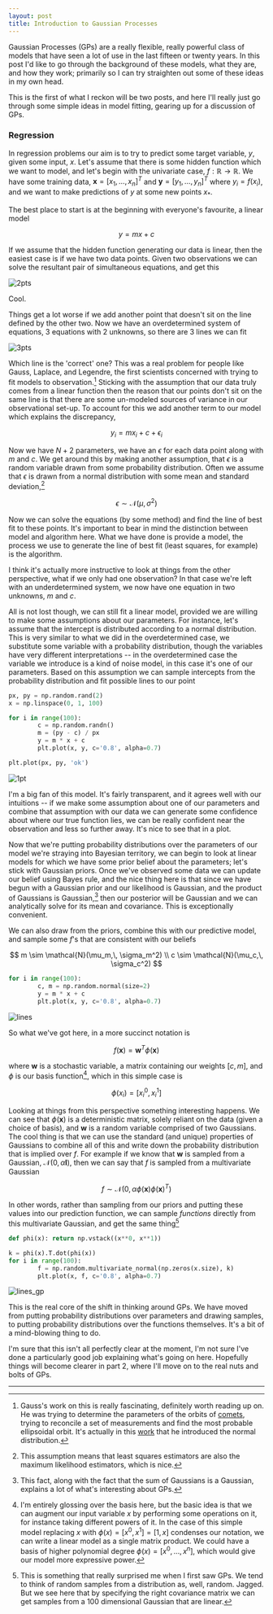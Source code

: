 ```yaml
---
layout: post
title: Introduction to Gaussian Processes
---
```



Gaussian Processes (GPs) are a really flexible, really powerful class of models that have seen a lot of use in the last fifteen or twenty years. In this post I'd like to go through the background of these models, what they are, and how they work; primarily so I can try straighten out some of these ideas in my own head.

This is the first of what I reckon will be two posts, and here I'll really just go through some simple ideas in model fitting, gearing up for a discussion of GPs.

### Regression

In regression problems our aim is to try to predict some target variable, $y$, given some input, $x$. Let's assume that there is some hidden function which we want to model, and let's begin with the univariate case, $f: \mathbb{R} \rightarrow \mathbb{R}$. We have some training data, $\mathbf{x} = [x_1,\dots,x_n]^T$ and $\mathbf{y} = [y_1,\dots,y_n]^T$ where $y_i = f(x_i)$, and we want to make predictions of $y$ at some new points $x_*$.

The best place to start is at the beginning with everyone's favourite, a linear model

$$y = mx + c$$

If we assume that the hidden function generating our data is linear, then the easiest case is if we have two data points. Given two observations we can solve the resultant pair of simultaneous equations, and get this

![2pts](/images/gp/2points.png)

Cool.

Things get a lot worse if we add another point that doesn't sit on the line defined by the other two. Now we have an overdetermined system of equations, 3 equations with 2 unknowns, so there are 3 lines we can fit

![3pts](/images/gp/3points.png)

Which line is the 'correct' one? This was a real problem for people like Gauss, Laplace, and Legendre, the first scientists concerned with trying to fit models to observation.[^1] Sticking with the assumption that our data truly comes from a linear function then the reason that our points don't sit on the same line is that there are some un-modeled sources of variance in our observational set-up. To account for this we add another term to our model which explains the discrepancy,

$$
y_i = mx_i + c + \epsilon_i
$$

Now we have $N+2$ parameters, we have an $\epsilon$ for each data point along with $m$ and $c$. We get around this by making another assumption, that $\epsilon$ is a random variable drawn from some probability distribution. Often we assume that $\epsilon$ is drawn from a normal distribution with some mean and standard deviation,[^2]

$$
\epsilon \sim \mathcal{N}(\mu,\, \sigma^2)
$$

Now we can solve the equations (by some method) and find the line of best fit to these points. It's important to bear in mind the distinction between model and algorithm here. What we have done is provide a model, the process we use to generate the line of best fit (least squares, for example) is the algorithm.


I think it's actually more instructive to look at things from the other perspective, what if we only had one observation? In that case we're left with an underdetermined system, we now have one equation in two unknowns, $m$ and $c$.

All is not lost though, we can still fit a linear model, provided we are willing to make some assumptions about our parameters. For instance, let's assume that the intercept is distributed according to a normal distribution. This is very similar to what we did in the overdetermined case, we substitute some variable with a probability distribution, though the variables have very different interpretations -- in the overdetermined case the variable we introduce is a kind of noise model, in this case it's one of our parameters. Based on this assumption we can sample intercepts from the probability distribution and fit possible lines to our point

```python
px, py = np.random.rand(2)
x = np.linspace(0, 1, 100)

for i in range(100):
        c = np.random.randn()
        m = (py - c) / px
        y = m * x + c
        plt.plot(x, y, c='0.8', alpha=0.7)

plt.plot(px, py, 'ok')
```

![1pt](/images/gp/fit_point.png)

I'm a big fan of this model. It's fairly transparent, and it agrees well with our intuitions -- if we make some assumption about one of our parameters and combine that assumption with our data we can generate some confidence about where our true function lies, we can be really confident near the observation and less so further away. It's nice to see that in a plot.

Now that we're putting probability distributions over the parameters of our model we're straying into Bayesian territory, we can begin to look at linear models for which we have some prior belief about the parameters; let's stick with Gaussian priors. Once we've observed some data we can update our belief using Bayes rule, and the nice thing here is that since we have begun with a Gaussian prior and our likelihood is Gaussian, and the product of Gaussians is Gaussian,[^3] then our posterior will be Gaussian and we can analytically solve for its mean and covariance. This is exceptionally convenient.

We can also draw from the priors, combine this with our predictive model, and sample some $f$'s  that are consistent with our beliefs

$$
m \sim \mathcal{N}(\mu_m,\, \sigma_m^2) \\
c \sim \mathcal{N}(\mu_c,\, \sigma_c^2)
$$

```python
for i in range(100):
        c, m = np.random.normal(size=2)
        y = m * x + c
        plt.plot(x, y, c='0.8', alpha=0.7)
```
![lines](/images/gp/lines.png)

So what we've got here, in a more succinct notation is

$$
f(\mathbf{x}) = \mathbf{w}^T \phi(\mathbf{x})
$$

where $\mathbf{w}$ is a stochastic variable, a matrix containing our
weights $[c, m]$, and $\phi$ is our basis function[^4], which in this simple case is

$$
\phi(x_i) = [x_i^0, x_i^1]
$$

Looking at things from this perspective something interesting happens. We can see that $\phi(\mathbf{x})$ is a deterministic matrix, solely reliant on the data (given a choice of basis), and $\mathbf{w}$ is a random variable comprised of two Gaussians. The cool thing is that we can use the standard (and unique) properties of Gaussians to combine all of this and write down the probability distribution that is implied over $f$. For example if we know that $\mathbf{w}$ is sampled from a Gaussian, $\mathcal{N}(0, \, \alpha\mathbf{I})$, then we can say that $f$ is sampled from a multivariate Gaussian

$$
f \sim \mathcal{N}(0,\, \alpha\phi(\mathbf{x})\phi(\mathbf{x})^T)
$$

In other words, rather than sampling from our priors and putting these values into our prediction function, we can sample *functions* directly from this multivariate Gaussian, and get the same thing[^5]

```python
def phi(x): return np.vstack((x**0, x**1))

k = phi(x).T.dot(phi(x))
for i in range(100):
        f = np.random.multivariate_normal(np.zeros(x.size), k)
        plt.plot(x, f, c='0.8', alpha=0.7)
```

![lines_gp](/images/gp/gp_lines.png)

This is the real core of the shift in thinking around GPs. We have moved from putting probability distributions over parameters and drawing samples, to putting probability distributions over the functions themselves. It's a bit of a mind-blowing thing to do.

I'm sure that this isn't all perfectly clear at the moment, I'm not sure I've done a particularly good job explaining what's going on here. Hopefully things will become clearer in part 2, where I'll move on to the real nuts and bolts of GPs.

---

[^1]: Gauss's work on this is really fascinating, definitely worth reading up on. He was trying to determine the parameters of the orbits of [comets](https://www.schillerinstitute.org/fid_97-01/982_orbit_ceres.pdf), trying to reconcile a set of measurements and find the most probable ellipsoidal orbit. It's actually in this [work](https://archive.org/details/bub_gb_ORUOAAAAQAAJ) that he introduced the normal distribution.

[^2]: This assumption means that least squares estimators are also the maximum likelihood estimators, which is nice.

[^3]: This fact, along with the fact that the sum of Gaussians is a Gaussian, explains a lot of what's interesting about GPs.

[^4]: I'm entirely glossing over the basis here, but the basic idea is that we can augment our input variable $x$ by performing some operations on it, for instance taking different powers of it. In the case of this simple model replacing $x$ with $\phi(x) = [x^0, x^1] = [1, x]$ condenses our notation, we can write a linear model as a single matrix product.  We could have a basis of higher polynomial degree $\phi(x) = [x^0,\dots,x^n]$, which would give our model more expressive power.

[^5]: This is something that really surprised me when I first saw GPs. We tend to think of random samples from a distribution as, well, random. Jagged. But we see here that by specifying the right covariance matrix we can get samples from a 100 dimensional Gaussian that are linear.
